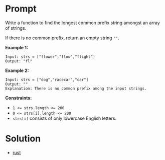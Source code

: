 # Prompt
Write a function to find the longest common prefix string amongst an array of strings.

If there is no common prefix, return an empty string `""`.

**Example 1:**
```
Input: strs = ["flower","flow","flight"]
Output: "fl"
```

**Example 2:**
```
Input: strs = ["dog","racecar","car"]
Output: ""
Explanation: There is no common prefix among the input strings.
```

**Constraints:**
* `1 <= strs.length <= 200`
* `0 <= strs[i].length <= 200`
* `strs[i]` consists of only lowercase English letters.

# Solution
* [rust](longest_common_prefix.rs)

